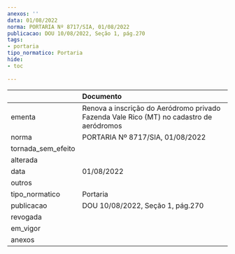 ```yaml
---
anexos: ''
data: 01/08/2022
norma: PORTARIA Nº 8717/SIA, 01/08/2022
publicacao: DOU 10/08/2022, Seção 1, pág.270
tags:
- portaria
tipo_normatico: Portaria
hide: 
- toc 
 
---
```


|                    | Documento                                                                                |
|:-------------------|:-----------------------------------------------------------------------------------------|
| ementa             | Renova a inscrição do Aeródromo privado Fazenda Vale Rico (MT) no cadastro de aeródromos |
| norma              | PORTARIA Nº 8717/SIA, 01/08/2022                                                         |
| tornada_sem_efeito |                                                                                          |
| alterada           |                                                                                          |
| data               | 01/08/2022                                                                               |
| outros             |                                                                                          |
| tipo_normatico     | Portaria                                                                                 |
| publicacao         | DOU 10/08/2022, Seção 1, pág.270                                                         |
| revogada           |                                                                                          |
| em_vigor           |                                                                                          |
| anexos             |                                                                                          |